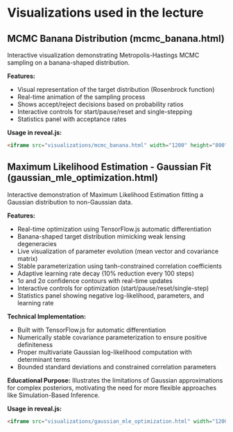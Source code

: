 # Visualizations used in the lecture

## MCMC Banana Distribution (mcmc_banana.html)

Interactive visualization demonstrating Metropolis-Hastings MCMC sampling on a banana-shaped distribution.

**Features:**
- Visual representation of the target distribution (Rosenbrock function)
- Real-time animation of the sampling process
- Shows accept/reject decisions based on probability ratios
- Interactive controls for start/pause/reset and single-stepping
- Statistics panel with acceptance rates

**Usage in reveal.js:**
```html
<iframe src="visualizations/mcmc_banana.html" width="1200" height="800"></iframe>
```

## Maximum Likelihood Estimation - Gaussian Fit (gaussian_mle_optimization.html)

Interactive demonstration of Maximum Likelihood Estimation fitting a Gaussian distribution to non-Gaussian data.

**Features:**
- Real-time optimization using TensorFlow.js automatic differentiation
- Banana-shaped target distribution mimicking weak lensing degeneracies
- Live visualization of parameter evolution (mean vector and covariance matrix)
- Stable parameterization using tanh-constrained correlation coefficients
- Adaptive learning rate decay (10% reduction every 100 steps)
- 1σ and 2σ confidence contours with real-time updates
- Interactive controls for optimization (start/pause/reset/single-step)
- Statistics panel showing negative log-likelihood, parameters, and learning rate

**Technical Implementation:**
- Built with TensorFlow.js for automatic differentiation
- Numerically stable covariance parameterization to ensure positive definiteness
- Proper multivariate Gaussian log-likelihood computation with determinant terms
- Bounded standard deviations and constrained correlation parameters

**Educational Purpose:**
Illustrates the limitations of Gaussian approximations for complex posteriors, motivating the need for more flexible approaches like Simulation-Based Inference.

**Usage in reveal.js:**
```html
<iframe src="visualizations/gaussian_mle_optimization.html" width="1200" height="800"></iframe>
```
